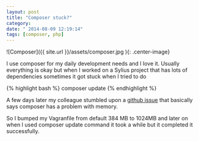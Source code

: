 ```yaml
---
layout: post
title: "Composer stuck?"
category: 
date: " 2014-08-09 12:19:14"
tags: [composer, php]
---
```


![Composer]({{ site.url }}/assets/composer.jpg ){: .center-image}

I use composer for my daily development needs and I love it.
Usually everything is okay but when I worked on a Sylius project that has lots
of dependencies sometimes it got stuck when I tried to do

{% highlight bash  %}
    composer update
{% endhighlight %}

A few days later my colleague stumbled upon a <a title="Composer Issue" href="https://github.com/composer/composer/issues/1898" target="_blank">github issue</a>
that basically says composer has a problem with memory.

So I bumped my Vagranfile from default 384 MB to 1024MB and later on when I used composer update
command it took a while but it completed it successfully.